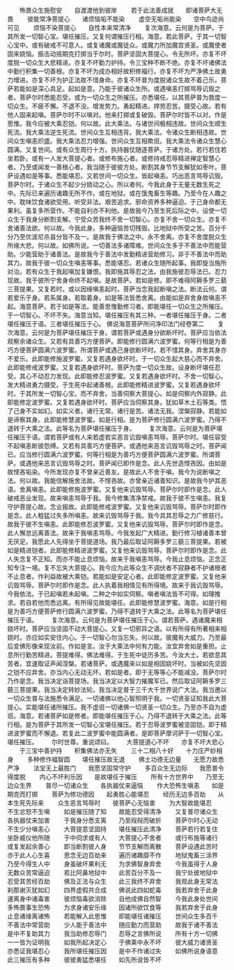 <!-- { "loadSidebar": true } -->
　　怖畏众生施慰安　　自渡渡他到彼岸
　　若于此法善成就　　即诸菩萨大无畏
　　彼能常净菩提心　　诸烦恼垢不能染
　　虚空无垢尚能染　　空中鸟迹尚可见
　　烦恼不染菩提心　　自性本来常清净
　　复次海意。云何是为菩萨。于其所发一切智心宝。堪任摧压。又复何谓摧压行相。海意。若此菩萨。于其一切智心宝中。或有破戒不可意人。或复诸魔或魔徒众。或魔力所加魔宫贤圣。或魔使者固来娆恼。振击动摇期克打掷当于尔时。菩萨坚固大菩提心。令无所坏。亦复不坏度脱一切众生大悲精进。亦复不坏勤力护持。令三宝种不断不绝。亦复不坏诸佛法中勤行积集一切善根。亦复不坏为成办相好故积修福行。亦复不坏为严净佛土故勇力增进。亦复不坏为护正法故不惜身命。亦复不坏普为度脱诸众生故不着己乐。菩萨若能如是深心具足。起如是意。乃能于彼诸众生所。或遇嗔恚打掷骂辱讥毁之者。菩萨尔时悉能忍受。或为一切众生之所摧压。亦悉堪任。以其菩萨普为救度一切众生。不疲不懈。不退不没。增发势力。勇起精进。捍劳忍苦。摄受心故。若有他人固来起嗔。菩萨尔时不以嗔对。他来打掷或复破毁。菩萨尔时皆不以对。作是思惟。我今应被大乘忍铠。何以故。此大乘法。与诸世间极相违故。世间众生顺生死流。我大乘法逆生死流。世间众生互相违背。我大乘法。令诸众生断相违故。世间众生嗔恚炽盛。我大乘法忍力增强。世间众生互相欺诳。我大乘法令诸众生慧心圆满。又复世间。或有众生周行十方。执持器仗随逐菩萨。于诸方处。若行若住若坐若卧。或有一人发大菩提心者。或修布施心者。或修持戒忍辱精进禅定智慧心者。乃至或闻发一善根心者。我当随于彼彼方处。断割其身节节支解犹如枣叶。菩萨设遇如是等事。悉能堪忍。又若世间一切众生。皆起嗔恚。巧出恶言骂辱讥毁。菩萨尔时。于诸众生不起少分娆动之心。所以者何。今我此身于无量无数生死之中。先际已来遍历诸趣无所不作。或在地狱。或在饿鬼畜生等趣。乃至今在人趣之中。耽味饮食诸欲受用。听受非法。艰苦追求。邪命资养多种逼迫。于己身命都无果利。虽复多所营作。不能自利亦不利他。是故我今乃至生死后际之中。设使一切众生于我身分断割支解。宁受众苦我终不舍一切智心。亦复不舍一切众生。亦复不舍诸善法欲。何以故。今我此身。多种逼恼苦切残毁。比地狱中所受之苦。百分千分乃至优波尼杀昙分皆不及一。是故我于佛法之中。永不舍离。亦复不舍度脱众生所缘大悲。何以故。如佛所说。一切善法多诸障难。世间众生多于不善法中而能营助。少能营助于诸善法。是故我今于善法中发勤精进营助修习。非于不善法中而助其力。故我于彼一切众生嗔恚等事。悉能堪忍。若诸众生随所起事。我即旋当施所对治。若有众生于我起嗔加复嫌恨。我即施其辱忍之法。由我施彼忍辱法已。忍力现故。我于彼所宁舍身命终不起嗔。是故菩萨。若如是修。即不难得阿耨多罗三藐三菩提果。又复若时。或以因缘嗔恚起时。菩萨当念我起断嗔之法。断法云何。谓若爱乐于身。若系属身。若取着身。如是等法皆悉舍离。由能如是弃舍身故嗔恚不起。海意菩萨。若于如是等法。能善思惟勤修习者。即能堪任一切众生之所摧压。于一切智心。不坏不失。海意当知。堪任摧压有其三种。一者堪任摧压于身。二者堪任摧压于语。三者堪任摧压于心。
佛说海意菩萨所问净印法门经卷第二
　　复次海意。云何是为菩萨堪任摧压于身。谓若菩萨或遇身分欲断坏时。菩萨应当依法观察余诸众生。又若有具善巧方便菩萨。即能修行圆满六波罗蜜。何等行相是为善巧方便菩萨圆满六波罗蜜。所谓菩萨或遇己身欲断坏时。若不惜其身。弃舍其身亦不爱乐。此即能修施波罗蜜。又复若遇身欲坏时。于一切众生起大慈心而不弃舍。此即能修戒波罗蜜。又复若遇身欲坏时。菩萨为度一切众生故。设身断坏堪任忍受。其心不动忍力发现。此即能修忍波罗蜜。又复若遇身欲坏时。不舍一切智心。发大精进勇力摄受。于生死中起诸善根。此即能修精进波罗蜜。又复若遇身欲坏时。于其所发一切智心宝。而不弃舍。当善伺察大菩提心。如是伺察内外寂静。此即能修定波罗蜜。又复若遇身欲坏时。菩萨应当伺察其身。犹如草木土石等类。悟了己身不实如幻。如实义者。诸行无常。诸行是苦。诸法无我。涅槃寂静。若能如是谛察其身。此即能修慧波罗蜜。如是行相。是为菩萨修行圆满六波罗蜜。乃得不退转于大乘之法。此等名为菩萨堪任摧压于身。
　　复次海意。云何是为菩萨堪任摧压于语。谓若菩萨或有人来若虚若实恶言讥毁嗔恚骂辱。菩萨尔时。堪任容受不起嗔恚断彼怨缚。又若有具善巧方便菩萨。或遇他来恶言讥毁骂辱之时。菩萨闻已。应当修行圆满六波罗蜜。何等行相是为善巧方便菩萨圆满六波罗蜜。所谓菩萨。或遇他来恶言讥毁骂辱之时。菩萨闻已即作是念。此人先世造悭吝因。由如是故悭吝垢染。今所发现亦复不曾亲近善友。是故此人不舍于嗔。我今为说断嗔之法。何以故。我能信解施舍法故。不悭吝故。亦曾亲近诸善知识。是故我今护其恶语。舍离嗔恚。此即能修施波罗蜜。又复他来讥毁骂辱。菩萨尔时即作是念。此人破戒恶业发现。故来嗔恚骂辱于我。我今修集清净禁戒。故我于彼不生嗔恚。我复守护菩提心故。念业报故。此即能修戒波罗蜜。又复他来讥毁骂辱。菩萨尔时即作是念。此人粗猛过失多所嗔恚。故来讥毁骂辱于我。我今具其忍辱之力广修慈行。故我于彼不生嗔恚。此即能修忍波罗蜜。又复他来讥毁骂辱。菩萨尔时即作是念。此人懈怠远离善法。故来于我嗔恚骂辱。今我发起广大精进。勤行修习植诸善本曾无厌足。我愿此人先得坐于菩提道场。我乃最后取证阿耨多罗三藐三菩提果。若被如是精进铠者。此即能修精进波罗蜜。又复他来讥毁骂辱。菩萨尔时即作是念。此人失念复不正知。而亦不能止息烦恼。故来于我嗔恚骂辱。今我止息烦恼。正念正知专注一境。复不忘失大菩提心。我今应为此等众生不调伏者不寂静者不护诸根者不止息者。作利益故被大乘铠。若能如是安定心者。此即能修定波罗蜜。又复他来讥毁骂辱。菩萨尔时即作是念。此人执着我相情见有所得境。故来于我讥毁骂辱。今我依法。于已起嗔若未起嗔。二种之中如实伺察。嗔者嗔法皆不可得。如理推求。若自若他而悉远离。有所得见故能堪任。此即能修慧波罗蜜。海意。如是行相是为善巧方便菩萨修行圆满六波罗蜜。乃得不退转于大乘之法。此等名为菩萨堪任摧压于语。
　　复次海意。云何是为菩萨堪任摧压于心。谓若菩萨。遇诸魔来相娆坏时。菩萨应当坚固不动大菩提心。又复一切邪异之语。以有所得有所著相来相娆时。亦应如实安住内心。于一切智心勿当忘失。何以故。彼魔有大威力。乃至最后变佛形像来现汝前。作如是言。汝于大乘法中何有力能。汝宜弃舍如是重担。止息所行勤苦精进。菩提难得。佛法难得。于生死中徒历多苦。今汝大士。若欲息其苦者。宜速取证声闻涅槃。若诸菩萨。或遇魔来以如是相固娆坏时。当被如先坚固之铠不应弃舍。亦当内心无动无坏。若如是者。即于无等等心不能减没。菩萨尔时乃作是念。我当决定诣菩提场。我当决定以大智力摧魔军已。然后取证阿耨多罗三藐三菩提果。我当决定转妙法轮。我当决定普于三千大千世界说广大法。我当邀以一切众生普与法施悉令满足。一切诸佛以他心智照明于我。一切贤圣证知我此大菩提心。实能堪任诸所摧压。我不虚诳一切诸佛一切贤圣一切众生。乃至亦不自为虚诳。海意。若诸菩萨如是修者。即能堪任摧压于心。乃得不退转于大乘之法。此等行相。是为菩萨于其所发一切智心宝堪任摧压。若于忍辱波罗蜜被坚固铠。即于精进波罗蜜而不懈退。若复此二波罗蜜中能圆满者。是即菩萨摩诃萨于一切智心宝。堪任摧压。
　　尔时世尊。重说颂曰。
　　大菩提道心不坏　　亦复不坏大悲心
　　于三宝中善护持　　积集佛法亦无失
　　三十二相八十好　　十力庄严妙相身
　　多种修作福智圆　　堪任摧压故无退
　　佛土功德无边量　　无愿力故悉严净
　　法宝无上最胜门　　我愿坚固常守护
　　多百众生无边际　　我愿普令得度脱
　　内心不坏利乐因　　是故堪任于摧压
　　所有十方世界中　　乃至无边众生界
　　普尽一切诸众生　　各执器仗来逼恼
　　作大恐怖生嗔恚　　如是期克而打掷
　　菩萨为修功德因　　起勇胜心能堪忍
　　经历无边多百劫　　从本生死先际来
　　众生恶言骂辱时　　彼菩萨心无恼害
　　为大智故能堪忍　　不生忿怒不生嗔
　　如是摧压随了知　　故能忍受得清净
　　又复普尽诸众生　　各执器仗来加害
　　于我身分悉支离　　乃至叚叚而破折
　　菩萨尔时心无动　　不生少分嗔恚心
　　大菩提意坚固持　　堪任摧压此清净
　　菩萨若行若复住　　坐卧威仪他所随
　　于中伺求或有人　　大菩提心不舍者
　　或行布施等诸行　　或复发起余善心
　　即当断割彼人身　　节节支解而离散
　　菩萨设遇此苦时　　亦于此人心生喜
　　思念无边百劫来　　遍历诸趣靡不作
　　地狱鬼畜三涂界　　乃至今得生人中
　　身虽破坏果利无　　为求佛智身弃舍
　　今我虽得于人身　　无数众苦常逼迫
　　若比阿鼻地狱中　　此苦百分不及一
　　我宁处彼地狱中　　忍受其苦经百劫
　　佛及正法与众生　　此三我终不弃舍
　　我观此身无常法　　刹那谢灭犹如幻
　　四界虚假共合成　　佛说此四如蛇毒
　　我若弃舍于此身　　速离身中诸毒害
　　彼烦恼毒欲消除　　自他成佛自然智
　　今我此身处世间　　多怖畏事生恐怖
　　为求身诸安乐缘　　因诸所欲饮食等
　　我若弃舍于此身　　止息诸缘离诸怖
　　若能解入此思惟　　即能堪任诸摧压
　　世间众生多百千　　不善法中常营助
　　少人能于善法中　　随应勤力而营助
　　故我于诸不善法　　是中不复助其力
　　我当助修忍辱门　　忍辱之言佛所说
　　所有十方一切佛　　一一皆为证明我
　　如我所起决定心　　于佛乘中永不坏
　　彼大威力诸贤圣　　亦悉证我堪忍心
　　我所堪任摧压因　　是中不作诸过失
　　如佛所说身语意　　此三摧压有多种
　　彼彼勇猛悉堪任　　如先所说皆不坏
